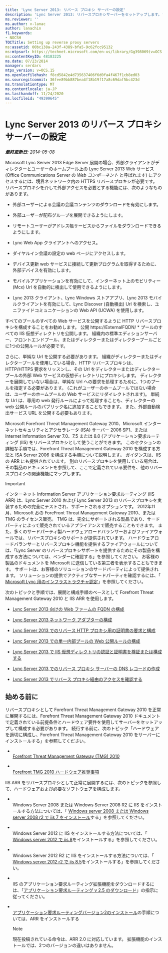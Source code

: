 ```yaml
---
title: 'Lync Server 2013: リバース プロキシ サーバーの設定'
description: 'Lync Server 2013: リバースプロキシサーバーをセットアップします。'
ms.reviewer: ''
ms.author: v-lanac
author: lanachin
f1.keywords:
- NOCSH
TOCTitle: Setting up reverse proxy servers
ms:assetid: 00bc138a-243f-4389-bfa5-9c62fcc95132
ms:mtpsurl: https://technet.microsoft.com/en-us/library/Gg398069(v=OCS.15)
ms:contentKeyID: 48183225
ms.date: 07/23/2014
manager: serdars
mtps_version: v=OCS.15
ms.openlocfilehash: f8cd5842e4d735637406f6d0fa4f467f1cb8ed03
ms.sourcegitcommit: 36fee89bb887bea4f18b19f17a8c69daf5bc423d
ms.translationtype: MT
ms.contentlocale: ja-JP
ms.lasthandoff: 11/24/2020
ms.locfileid: "49399645"
---
```

# <a name="setting-up-reverse-proxy-servers-for-lync-server-2013"></a>Lync Server 2013 のリバース プロキシ サーバーの設定

<div data-xmlns="http://www.w3.org/1999/xhtml">

<div class="topic" data-xmlns="http://www.w3.org/1999/xhtml" data-msxsl="urn:schemas-microsoft-com:xslt" data-cs="https://msdn.microsoft.com/">

<div data-asp="https://msdn2.microsoft.com/asp">



</div>

<div id="mainSection">

<div id="mainBody">

<span> </span>

_**最終更新日:** 2014-05-08_

Microsoft Lync Server 2013 Edge Server 展開の場合、外部クライアントがディレクターとユーザーのホームプール上の Lync Server 2013 Web サービス (Office Communications Server の *Web コンポーネント* と呼ばれます) にアクセスするには、境界ネットワーク内の HTTPS リバースプロキシが必要です。 リバースプロキシを介して外部アクセスを必要とする機能には、次のようなものがあります。

  - 外部ユーザーによる会議の会議コンテンツのダウンロードを有効にします。

  - 外部ユーザーが配布グループを展開できるようにします。

  - リモートユーザーがアドレス帳サービスからファイルをダウンロードできるようにします。

  - Lync Web App クライアントへのアクセス。

  - ダイヤルイン会議の設定の web ページにアクセスします。

  - デバイス更新 web サービスに接続して更新プログラムを取得するために、外部デバイスを有効にします。

  - モバイルアプリケーションを有効にして、インターネット上のモビリティー (Mcx) Url を自動的に検出して使用できるようにします。

  - Lync 2013 クライアント、Lync Windows ストアアプリ、Lync 2013 モバイルクライアントを有効にして、Lync Discover (自動検出) Url を検索し、ユニファイドコミュニケーションの Web API (UCWA) を使用します。

すべてのプールのすべての Web サービスを公開するように HTTP リバースプロキシを構成することをお勧めします。 公開 https://ExternalFQDN/ \* プールのすべての IIS 仮想ディレクトリを公開します。 組織内の標準エディションサーバー、フロントエンドプール、またはディレクターまたはディレクタープールごとに1つの公開ルールが必要です。

さらに、単純な Url を公開する必要があります。 組織がディレクターまたはディレクタープールを使用している場合、HTTP リバースプロキシは、HTTP/HTTPS 要求をリッスンし、その Url をディレクターまたはディレクタープールの外部 Web サービスの仮想ディレクトリにプロキシします。 ディレクターを展開していない場合は、単純な Url への要求を処理するために、1つのプールを指定する必要があります。 (これがユーザーのホームプールではない場合は、ユーザーのホームプールの Web サービスにリダイレクトされます)。 単純な Url は、専用の web 発行ルールによって処理することも、ディレクターの web 公開ルールのパブリック名に追加することもできます。 また、外部自動検出サービス URL を公開する必要もあります。

Microsoft Forefront Threat Management Gateway 2010、Microsoft インターネットセキュリティとアクセラレータ (ISA) サーバー 2006 SP1、または Internet Information Server 7.0、7.5 または 8.0 (アプリケーション要求ルーティング (IIS) をリバースプロキシとして使うことができます。 このセクションの詳細な手順では、Forefront Threat Management Gateway 2010 を構成する方法と ISA Server 2006 を構成する手順について説明します。 ガイダンスは、IIS の ARR にも提供されています。 別のリバースプロキシを使用している場合は、その製品のドキュメントを参照して、ここで定義されている要件を、他のリバースプロキシの関連機能にマップします。

<div>


> [!IMPORTANT]  
> インターネット Information Server アプリケーション要求ルーティング (IIS ARR) は、Lync Server 2010 および Lync Server 2013 のリバースプロキシを実装するための完全にテストされ、サポートされるオプションです。 2012年11月、Microsoft おの ForeFront Threat Management Gateway 2010、または TMG のライセンス販売。 TMG は、完全にサポートされる製品であり、サードパーティによって販売されているアプライアンスで販売することもできます。 また、多くのサードパーティ製ハードウェアロードバランサーおよびファイアウォールでは、リバースプロキシのサポートが提供されています。 ハードウェアロードバランサーとリバースプロキシ機能を提供するファイアウォールについては、「Lync Server のリバースプロキシサポートを提供するためにその製品を構成する方法については、ベンダーに確認する」を参照してください。 お客様の製品のドキュメントを Microsoft に送信している第三者を表示することもできます。 サポートは、お客様のソリューションのサードパーティによって提供されます。 ソリューションの提供でアクティブなサードパーティを確認するには、「 <A href="https://go.microsoft.com/fwlink/?linkid=268730">Microsoft Lync 用のインフラストラクチャ認定</A>」を参照してください。



</div>

次のトピックと手順では、展開と構成手順のベースとして Forefront Threat Management Gateway 2010 と IIS ARR を使用します。

  - [Lync Server 2013 向けの Web ファームの FQDN の構成](lync-server-2013-configure-web-farm-fqdns.md)

  - [Lync Server 2013 ネットワーク アダプターの構成](lync-server-2013-configure-network-adapters.md)

  - [Lync Server 2013 でのリバース HTTP プロキシ用の証明書の要求と構成](lync-server-2013-request-and-configure-a-certificate-for-your-reverse-http-proxy.md)

  - [Lync Server 2013 での単一内部プールの Web 公開ルールの構成](lync-server-2013-configure-web-publishing-rules-for-a-single-internal-pool.md)

  - [Lync Server 2013 で IIS 仮想ディレクトリの認証と証明書を検証または構成する](lync-server-2013-verify-or-configure-authentication-and-certification-on-iis-virtual-directories.md)

  - [Lync Server 2013 でのリバース プロキシ サーバーの DNS レコードの作成](lync-server-2013-create-dns-records-for-reverse-proxy-servers.md)

  - [Lync Server 2013 でリバース プロキシ経由のアクセスを確認する](lync-server-2013-verify-access-through-your-reverse-proxy.md)

<div>

## <a name="before-you-begin"></a>始める前に

リバースプロキシとして Forefront Threat Management Gateway 2010 を正常に展開するには、Forefront Threat Management Gateway 2010 ドキュメントで定義されている前提条件とハードウェア要件を使用してサーバーをセットアップして構成する必要があります。 続行する前に、次のトピック「ハードウェアを適切に構成し、Forefront Threat Management Gateway 2010 をサーバーにインストールする」を参照してください。

  - <span></span>  
    [Forefront Threat Management Gateway (TMG) 2010](https://go.microsoft.com/fwlink/?linkid=291292)

  - <span></span>  
    [Forefront TMG 2010 ハードウェア推奨事項](https://go.microsoft.com/fwlink/?linkid=291293)

IIS ARR をリバースプロキシとして正常に展開するには、次のトピックを参照して、ハードウェアおよび必要なソフトウェアを構成します。

  - <span></span>  
    Windows Server 2008 または Windows Server 2008 R2 に IIS をインストールする方法については、「 [Windows server 2008 または Windows server 2008 r2 で iis 7 をインストール](https://go.microsoft.com/fwlink/?linkid=291296)する」を参照してください。

  - <span></span>  
    Windows Server 2012 に IIS をインストールする方法については、「 [Windows server 2012 で iis 8](https://go.microsoft.com/fwlink/?linkid=291297)をインストールする」を参照してください。

  - <span></span>  
    Windows Server 2012 R2 に IIS をインストールする方法については、「 [Windows server 2012 r2 で iis 8.5](https://go.microsoft.com/fwlink/?linkid=330687)をインストールする」を参照してください。

  - <span></span>  
    IIS のアプリケーション要求ルーティング拡張機能をダウンロードするには、「[アプリケーション要求ルーティング v 2.5 のダウンロード](https://go.microsoft.com/fwlink/?linkid=291298)」の指示に従ってください。

  - <span></span>  
    [アプリケーション要求ルーティングバージョン2のインストール](https://go.microsoft.com/fwlink/?linkid=291299)の手順については、ARR をインストールする
    
    <div>
    

    > [!NOTE]  
    > 現在投稿されている命令は、ARR 2.0 に対応しています。 拡張機能のインストールでは、2つのバージョンの違いはありません。

    
    </div>

</div>

</div>

<span> </span>

</div>

</div>

</div>

